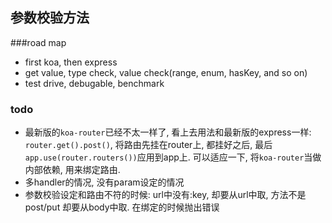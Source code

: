 ## 参数校验方法

###road map
* first koa, then express
* get value, type check, value check(range, enum, hasKey, and so on)
* test drive, debugable, benchmark


### todo
* 最新版的`koa-router`已经不太一样了, 看上去用法和最新版的express一样: `router.get().post()`, 将路由先挂在router上, 都挂好之后, 最后`app.use(router.routers())`应用到app上. 可以适应一下, 将`koa-router`当做内部依赖, 用来绑定路由.
* 多handler的情况, 没有param设定的情况
* 参数校验设定和路由不符的时候: url中没有:key, 却要从url中取, 方法不是post/put 却要从body中取. 在绑定的时候抛出错误